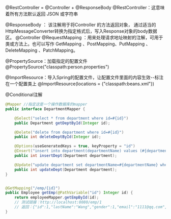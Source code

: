 
@RestController = @Controller + @ResponseBody
@RestController：这意味着所有方法默认返回 JSON 或字符串

@ResponseBody ： 该注解用于将Controller 的方法返回对象， 通过适当的HttpMessageConverter转换为指定格式后，写入Response对象的body数据区。
@Controller
@RequestMapping ：用来处理请求地址映射的注解，可用于类或方法上。也可以写作 GetMapping 、PostMapping、PutMapping 、DeleteMapping 、PatchMapping。



@PropertySource：加载指定的配置文件
@PropertySource("classpath:person.properties")


@ImportResource：导入Spring的配置文件，让配置文件里面的内容生效--标注在一个配置类上
@ImportResource(locations = {"classpath:beans.xml"})


@Conditional注解


```java
@Mapper //指定这是一个操作数据库的mapper
public interface DepartmentMapper {

    @Select("select * from department where id=#{id}")
    public Department getDeptById(Integer id);

    @Delete("delete from department where id=#{id}")
    public int deleteDeptById(Integer id);

    @Options(useGeneratedKeys = true, keyProperty = "id")
    @Insert("insert into department(departmentName) values (#{departmentName})")
    public int insertDept(Department department);

    @Update("update department set departmentName=#{departmentName} where id=#{id}")
    public int updateDept(Department department);
}


@GetMapping("/emp/{id}")
public Employee getEmp(@PathVariable("id") Integer id) {
    return employeeMapper.getEmpById(id);
    // 测试链接：http://localhost:8080/emp/1
    // 返回：{"id":1,"lastName":"Wang","gender":1,"email":"1111@qq.com","dId":1}
}

```
